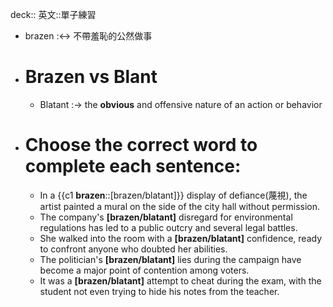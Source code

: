 deck:: 英文::單子練習

- brazen :<-> 不帶羞恥的公然做事
- # Brazen vs Blant
	- Blatant :-> the **obvious** and offensive nature of an action or behavior
- # Choose the correct word to complete each sentence:
	- In a {{c1 **brazen**::[brazen/blatant]}} display of defiance(蔑視), the artist painted a mural on the side of the city hall without permission.
	- The company's **[brazen/blatant]** disregard for environmental regulations has led to a public outcry and several legal battles.
	- She walked into the room with a **[brazen/blatant]** confidence, ready to confront anyone who doubted her abilities.
	- The politician's **[brazen/blatant]** lies during the campaign have become a major point of contention among voters.
	- It was a **[brazen/blatant]** attempt to cheat during the exam, with the student not even trying to hide his notes from the teacher.